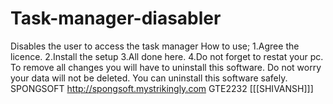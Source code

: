 # Task-manager-diasabler
Disables the user to access the task manager
How to use;
1.Agree the licence.
2.Install the setup
3.All done here.
4.Do not forget to restat your pc.
To remove all changes you will
have to uninstall this software.
Do not worry your data will not be 
deleted.
You can uninstall this software safely.
SPONGSOFT
http://spongsoft.mystrikingly.com
GTE2232
[[[SHIVANSH]]]
